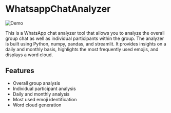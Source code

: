 # WhatsappChatAnalyzer
![Demo](./images/ezgif.com-video-to-gif.gif)

This is a WhatsApp chat analyzer tool that allows you to analyze the overall group chat as well as individual participants within the group. The analyzer is built using Python, numpy, pandas, and streamlit. It provides insights on a daily and monthly basis, highlights the most frequently used emojis, and displays a word cloud.

## Features

- Overall group analysis
- Individual participant analysis
- Daily and monthly analysis
- Most used emoji identification
- Word cloud generation

